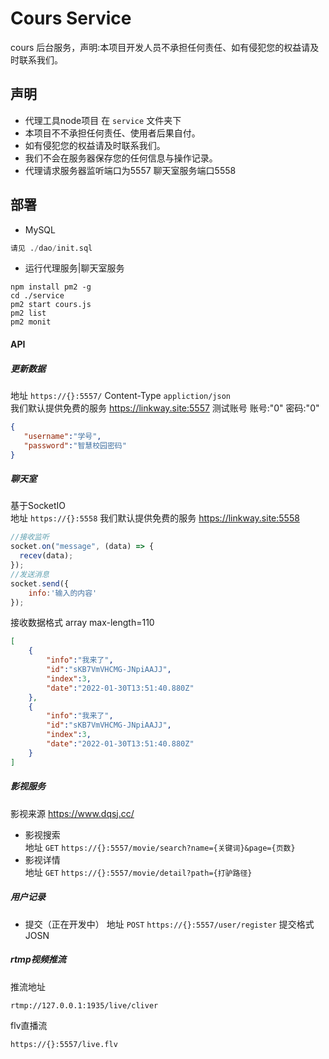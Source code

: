 # Cours Service  

cours 后台服务，声明:本项目开发人员不承担任何责任、如有侵犯您的权益请及时联系我们。

## 声明

* 代理工具node项目 在 `service` 文件夹下
* 本项目不不承担任何责任、使用者后果自付。  
* 如有侵犯您的权益请及时联系我们。
* 我们不会在服务器保存您的任何信息与操作记录。  
* 代理请求服务器监听端口为5557 聊天室服务端口5558  

## 部署  

* MySQL  

```sql
请见 ./dao/init.sql  
```

* 运行代理服务|聊天室服务

```shell
npm install pm2 -g  
cd ./service  
pm2 start cours.js  
pm2 list  
pm2 monit  
 ```

#### API  

##### 更新数据  

地址 `https://{}:5557/` Content-Type `appliction/json`  
我们默认提供免费的服务 <https://linkway.site:5557>
测试账号 账号:"0" 密码:"0"  

 ```json
{
    "username":"学号",
    "password":"智慧校园密码"
}
 ```  

##### 聊天室  

基于SocketIO  
地址 `https://{}:5558`
我们默认提供免费的服务 <https://linkway.site:5558>  

```javascript
//接收监听
socket.on("message", (data) => {
  recev(data);
});
//发送消息
socket.send({
    info:'输入的内容'
});
```

接收数据格式 array max-length=110  

```json
[
    {
        "info":"我来了",
        "id":"sKB7VmVHCMG-JNpiAAJJ",
        "index":3,
        "date":"2022-01-30T13:51:40.880Z"
    },
    {
        "info":"我来了",
        "id":"sKB7VmVHCMG-JNpiAAJJ",
        "index":3,
        "date":"2022-01-30T13:51:40.880Z"
    }
]
```

##### 影视服务  

影视来源 <https://www.dqsj.cc/>

* 影视搜索  
    地址 `GET` `https://{}:5557/movie/search?name={关键词}&page={页数}`
* 影视详情  
    地址 `GET` `https://{}:5557/movie/detail?path={打驴路径}`  

##### 用户记录

* 提交（正在开发中）
    地址 `POST` `https://{}:5557/user/register` 提交格式JOSN


##### rtmp视频推流  

推流地址  

```shell
rtmp://127.0.0.1:1935/live/cliver
```

flv直播流  

```shell
https://{}:5557/live.flv  
```

